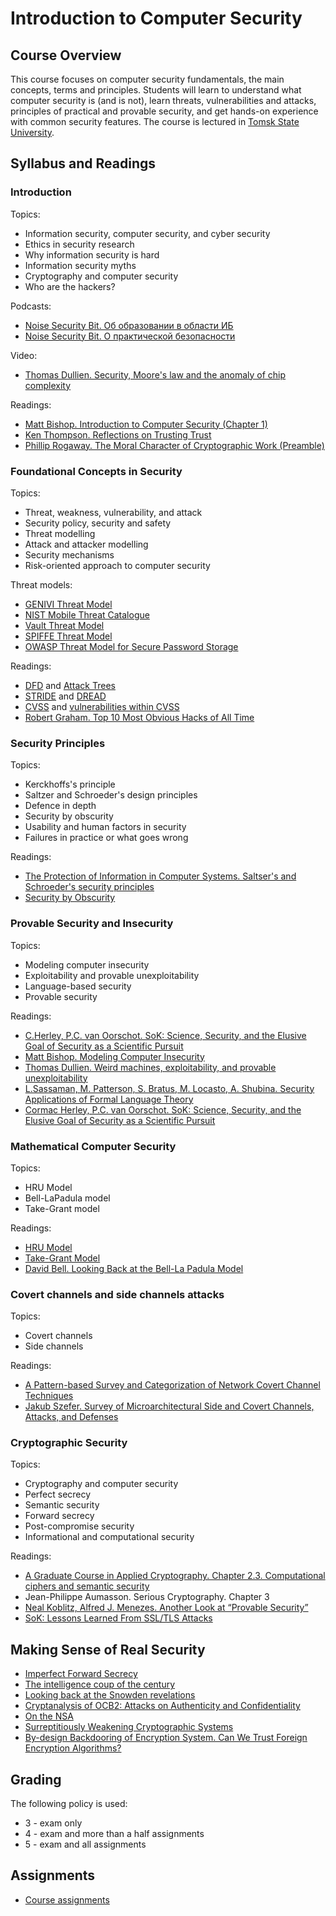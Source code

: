 # Introduction to Computer Security

## Course Overview

This course focuses on computer security fundamentals, the main concepts, terms and principles. Students will learn to understand what computer security is (and is not), learn threats, vulnerabilities and attacks, principles of practical and provable security,  and get hands-on experience with common security features.
The course is lectured in [Tomsk State University](http://en.tsu.ru).

## Syllabus and Readings

### Introduction
Topics:
* Information security, computer security, and cyber security
* Ethics in security research
* Why information security is hard
* Information security myths
* Cryptography and computer security
* Who are the hackers?

Podcasts:
* [Noise Security Bit. Об образовании в области ИБ](http://noisebit.podster.fm/6)
* [Noise Security Bit. О практической безопасности](http://noisebit.podster.fm/3)

Video:
* [Thomas Dullien. Security, Moore's law and the anomaly of chip complexity](https://www.err.ee/836236/video-google-0-projekti-tarkvarainseneri-ettekanne-cyconil)

Readings:  
* [Matt Bishop. Introduction to Computer Security (Chapter 1)](http://nob.cs.ucdavis.edu/book/book-intro/)
* [Ken Thompson. Reflections on Trusting Trust](https://www.cs.cmu.edu/~rdriley/487/papers/Thompson_1984_ReflectionsonTrustingTrust.pdf)
* [Phillip Rogaway. The Moral Character of Cryptographic Work (Preamble)](http://web.cs.ucdavis.edu/~rogaway/papers/moral-fn.pdf)

### Foundational Concepts in Security
Topics:
* Threat, weakness, vulnerability, and attack
* Security policy, security and safety
* Threat modelling
* Attack and attacker modelling
* Security mechanisms
* Risk-oriented approach to computer security

Threat models:
* [GENIVI Threat Model](https://at.projects.genivi.org/wiki/display/SEC/Threat+Model)
* [NIST Mobile Threat Catalogue](https://pages.nist.gov/mobile-threat-catalogue/)
* [Vault Threat Model](https://www.vaultproject.io/docs/internals/security.html)
* [SPIFFE Threat Model](https://docs.google.com/spreadsheets/d/1M2AgqBQTlZSfCL7La2Kz8KhD1M17rbV_OJZN_POQVGg/edit?usp=sharing)
* [OWASP Threat Model for Secure Password Storage](https://www.owasp.org/images/1/12/Secure_Password_Storage.pdf)

Readings:
* [DFD](https://www.owasp.org/index.php/Application_Threat_Modeling) and [Attack Trees](https://en.wikipedia.org/wiki/Attack_tree)
* [STRIDE](http://msdn.microsoft.com/en-us/library/ee823899(v=cs.20).aspx) and [DREAD](http://msdn.microsoft.com/en-us/library/ff648644.aspx)
* [CVSS](https://www.first.org/cvss/calculator/3.0) and [vulnerabilities within CVSS](https://www.first.org/cvss/examples)
* [Robert Graham. Top 10 Most Obvious Hacks of All Time](https://blog.erratasec.com/2017/07/top-10-most-obvious-hacks-of-all-time.html)

### Security Principles
Topics:
* Kerckhoffs's principle
* Saltzer and Schroeder's design principles
* Defence in depth
* Security by obscurity
* Usability and human factors in security 
* Failures in practice or what goes wrong

Readings:
* [The Protection of Information in Computer Systems. Saltser's and Schroeder's security principles](http://www.cs.virginia.edu/~evans/cs551/saltzer/)
* [Security by Obscurity](https://danielmiessler.com/study/security-by-obscurity/)

### Provable Security and Insecurity
Topics: 
* Modeling computer insecurity
* Exploitability and provable unexploitability
* Language-based security
* Provable security

Readings:
* [C.Herley, P.C. van Oorschot. SoK: Science, Security, and the Elusive Goal of Security as a Scientific Pursuit](https://www.microsoft.com/en-us/research/wp-content/uploads/2017/03/scienceAndSecuritySoK.pdf)
* [Matt Bishop. Modeling Computer Insecurity](http://nob.cs.ucdavis.edu/bishop/notes/2008-cse-14/2008-cse-14.pdf)
* [Thomas Dullien. Weird machines, exploitability, and provable unexploitability](http://www.dullien.net/thomas/weird-machines-exploitability.pdf)
* [L.Sassaman, M. Patterson, S. Bratus, M. Locasto, A. Shubina. Security Applications of Formal Language Theory](http://www.langsec.org/papers/langsec-tr.pdf)
* [Cormac Herley, P.C. van Oorschot. SoK: Science, Security, and the Elusive Goal of Security as a Scientific Pursuit](https://www.ieee-security.org/TC/SP2017/papers/165.pdf)

### Mathematical Computer Security
Topics:
* HRU Model
* Bell-LaPadula model
* Take-Grant model

Readings:
* [HRU Model](http://dl.acm.org/citation.cfm?doid=360303.360333)
* [Take-Grant Model](http://www.cs.nmt.edu/~doshin/t/s06/cs589/pub/2.JLS-TG.pdf)
* [David Bell. Looking Back at the Bell-La Padula Model](https://www.acsac.org/2005/papers/Bell.pdf) 
 
### Covert channels and side channels attacks
Topics:
* Covert channels
* Side channels

Readings:
* [A Pattern-based Survey and Categorization of Network Covert Channel Techniques](https://arxiv.org/abs/1406.2901)
* [Jakub Szefer. Survey of Microarchitectural Side and Covert Channels, Attacks, and Defenses](https://eprint.iacr.org/2016/479.pdf) 

### Cryptographic Security
Topics:
* Cryptography and computer security
* Perfect secrecy
* Semantic security
* Forward secrecy
* Post-compromise security
* Informational and computational security

Readings:
* [A Graduate Course in Applied Cryptography. Chapter 2.3. Computational ciphers and semantic security](https://crypto.stanford.edu/~dabo/cryptobook/BonehShoup_0_4.pdf)
* Jean-Philippe Aumasson. Serious Cryptography. Chapter 3
* [Neal Koblitz, Alfred J. Menezes. Another Look at “Provable Security”](https://eprint.iacr.org/2004/152.pdf)
* [SoK: Lessons Learned From SSL/TLS Attacks](https://www.ei.ruhr-uni-bochum.de/media/nds/veroeffentlichungen/2013/08/19/paper.pdf)

## Making Sense of Real Security
* [Imperfect Forward Secrecy](https://weakdh.org/imperfect-forward-secrecy.pdf)
* [The intelligence coup of the century](https://www.washingtonpost.com/graphics/2020/world/national-security/cia-crypto-encryption-machines-espionage/)
* [Looking back at the Snowden revelations](https://blog.cryptographyengineering.com/2019/09/24/looking-back-at-the-snowden-revelations/)
* [Cryptanalysis of OCB2:
Attacks on Authenticity and Confidentiality](https://eprint.iacr.org/2019/311.pdf)
* [On the NSA](https://blog.cryptographyengineering.com/2013/09/06/on-nsa/)
* [Surreptitiously Weakening Cryptographic Systems](https://eprint.iacr.org/2015/097.pdf)
* [By-design Backdooring of Encryption System. Can We Trust Foreign Encryption Algorithms?](https://www.blackhat.com/docs/eu-17/materials/eu-17-Filiol-By-Design-Backdooring-Of-Encryption-System-Can-We-Trust-Foreign-Encryption-Algorithms.pdf)

## Grading
The following policy is used:
* 3 - exam only
* 4 - exam and more than a half assignments
* 5 - exam and all assignments
## Assignments
* [Course assignments](assignments.md)

